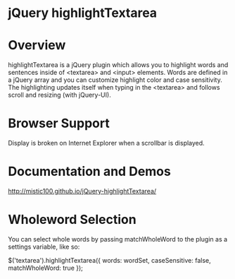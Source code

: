 jQuery highlightTextarea
========================

# Overview
highlightTextarea is a jQuery plugin which allows you to highlight words and sentences inside of &lt;textarea&gt; and &lt;input&gt; elements. Words are defined in a jQuery array and you can customize highlight color and case sensitivity. The highlighting updates itself when typing in the &lt;textarea&gt; and follows scroll and resizing (with jQuery-UI).

# Browser Support
Display is broken on Internet Explorer when a scrollbar is displayed.

# Documentation and Demos
http://mistic100.github.io/jQuery-highlightTextarea/

# Wholeword Selection
You can select whole words by passing matchWholeWord to the plugin as a settings variable, like so:

  $('textarea').highlightTextarea({
    words: wordSet,
    caseSensitive: false,
    matchWholeWord: true
  });
